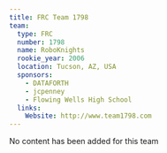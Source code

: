 ```yaml
---
title: FRC Team 1798
team:
  type: FRC
  number: 1798
  name: RoboKnights
  rookie_year: 2006
  location: Tucson, AZ, USA
  sponsors:
    - DATAFORTH
    - jcpenney
    - Flowing Wells High School
  links:
    Website: http://www.team1798.com
---
```

No content has been added for this team